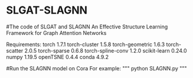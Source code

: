 # SLGAT-SLAGNN
#The code of SLGAT and SLAGNN
An Effective Structure Learning Framework for Graph Attention Networks

Requirements:
torch                              1.7.1
torch-cluster                      1.5.8
torch-geometric                    1.6.3
torch-scatter                      2.0.5
torch-sparse                       0.6.8
torch-spline-conv                  1.2.0
scikit-learn                       0.24.0
numpy                              1.19.5
openTSNE                           0.4.4
conda                              4.9.2

#Run the SLAGNN model on Cora
For example:
"""
python SLAGNN.py
"""


